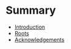 # Summary

* [Introduction](README.md)
* [Roots](roots.md)
* [Acknowledgements](acknowledgements.md)

